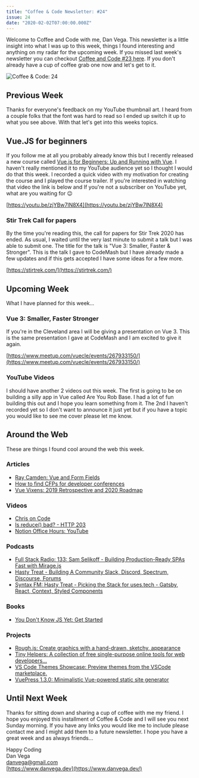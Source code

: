 ```yaml
---
title: "Coffee & Code Newsletter: #24"
issue: 24
date: "2020-02-02T07:00:00.000Z"
---
```


Welcome to Coffee and Code with me, Dan Vega. This newsletter is a little insight into what I was up to this week, things I found interesting and anything on my radar for the upcoming week. If you missed last week's newsletter you can checkout [Coffee and Code #23 here](https://www.danvega.dev/newsletter/coffee-and-code/23). If you don't already have a cup of coffee grab one now and let's get to it.

![Coffee & Code: 24](./coffee_and_code_24.png)

## Previous Week

Thanks for everyone's feedback on my YouTube thumbnail art. I heard from a couple folks that the font was hard to read so I ended up switch it up to what you see above. With that let's get into this weeks topics.

## Vue.JS for beginners

If you follow me at all you probably already know this but I recently released a new course called [Vue.js for Beginners: Up and Running with Vue](https://www.youtube.com/redirect?v=zjYBw7lN8X4&event=video_description&redir_token=yQh8clKfvyxIDONs8rOkFaN8zGx8MTU4MDY3MzY3OUAxNTgwNTg3Mjc5&q=https%3A%2F%2Fwww.udemy.com%2Fcourse%2Fvue-intro%2F%3FreferralCode%3DE9DECFF78CA706D7A68A). I haven't really mentioned it to my YouTube audience yet so I thought I would do that this week. I recorded a quick video with my motivation for creating the course and I played the course trailer. If you're interested in watching that video the link is below and If you're not a subscriber on YouTube yet, what are you waiting for 😉

[https://youtu.be/zjYBw7lN8X4](https://youtu.be/zjYBw7lN8X4)

### Stir Trek Call for papers

By the time you're reading this, the call for papers for Stir Trek 2020 has ended. As usual, I waited until the very last minute to submit a talk but I was able to submit one. The title for the talk is "Vue 3: Smaller, Faster & Stronger". This is the talk I gave to CodeMash but I have already made a few updates and if this gets accepted I have some ideas for a few more.

[https://stirtrek.com/](https://stirtrek.com/)

## Upcoming Week

What I have planned for this week...

### Vue 3: Smaller, Faster Stronger

If you're in the Cleveland area I will be giving a presentation on Vue 3. This is the same presentation I gave at CodeMash and I am excited to give it again.

[https://www.meetup.com/vuecle/events/267933150/](https://www.meetup.com/vuecle/events/267933150/)

### YouTube Videos

I should have another 2 videos out this week. The first is going to be on building a silly app in Vue called Are You Rob Base. I had a lot of fun building this out and I hope you learn something from it. The 2nd I haven't recorded yet so I don't want to announce it just yet but if you have a topic you would like to see me cover please let me know.

## Around the Web

These are things I found cool around the web this week.

### Articles

- [Ray Camden: Vue and Form Fields](https://www.raymondcamden.com/2020/01/27/vue-and-form-fields)
- [How to find CFPs for developer conferences](https://dev.to/philnash/how-to-find-cfps-for-developer-conferences-307n)
- [Vue Vixens: 2019 Retrospective and 2020 Roadmap](https://dev.to/vuevixens/2019-retrospective-and-2020-roadmap-41m2)

### Videos

- [Chris on Code](https://www.youtube.com/channel/UCmXVXfidLZQkppLPaATcHag)
- [Is reduce() bad? - HTTP 203](https://www.youtube.com/watch?v=qaGjS7-qWzg)
- [Notion Office Hours: YouTube](https://www.youtube.com/channel/UCoSvlWS5XcwaSzIcbuJ-Ysg)

### Podcasts

- [Full Stack Radio: 133: Sam Selikoff - Building Production-Ready SPAs Fast with Mirage.js](http://www.fullstackradio.com/133)
- [Hasty Treat - Building A Community Slack, Discord, Spectrum, Discourse, Forums](https://syntax.fm/show/217/hasty-treat-building-a-community-slack-discord-spectrum-discourse-forums)
- [Syntax FM: Hasty Treat - Picking the Stack for uses.tech - Gatsby, React, Context, Styled Components](https://syntax.fm/show/215/hasty-treat-picking-the-stack-for-uses-tech-gatsby-react-context-styled-components)

### Books

- [You Don't Know JS Yet: Get Started](https://leanpub.com/ydkjsy-get-started)

### Projects

- [Rough.js: Create graphics with a hand-drawn, sketchy, appearance](https://roughjs.com/)
- [Tiny Helpers: A collection of free single-purpose online tools for web developers...](https://tiny-helpers.dev/)
- [VS Code Themes Showcase: Preview themes from the VSCode marketplace.](https://vscodethemes.com/)
- [VuePress 1.3.0: Minimalistic Vue-powered static site generator](https://github.com/vuejs/vuepress/blob/master/CHANGELOG.md)

## Until Next Week

Thanks for sitting down and sharing a cup of coffee with me my friend. I hope you enjoyed this installment of Coffee & Code and I will see you next Sunday morning. If you have any links you would like me to include please contact me and I might add them to a future newsletter. I hope you have a great week and as always friends...

Happy Coding<br/>
Dan Vega<br/>
danvega@gmail.com<br/>
[https://www.danvega.dev](https://www.danvega.dev/)
